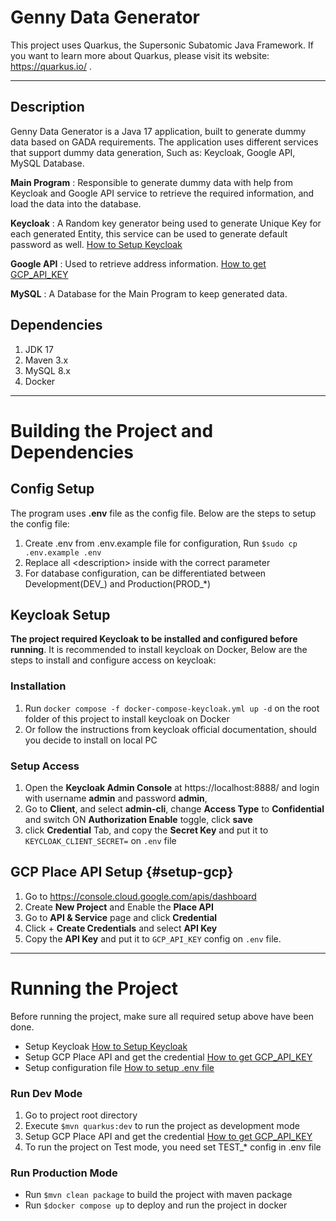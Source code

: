 # Genny Data Generator

This project uses Quarkus, the Supersonic Subatomic Java Framework.
If you want to learn more about Quarkus, please visit its website: https://quarkus.io/ .

---

## Description
Genny Data Generator is a Java 17 application, built to generate dummy data based on GADA requirements.
The application uses different services that support dummy data generation, Such as: Keycloak, Google API, MySQL Database.

**Main Program**
: Responsible to generate dummy data with help from Keycloak and Google API service to retrieve the required information, 
and load the data into the database.

**Keycloak**
: A Random key generator being used to generate Unique Key for each generated Entity, this service can be used to generate
default password as well. [How to Setup Keycloak ](#how-to-setup-keycloak)

**Google API**
: Used to retrieve address information. [How to get GCP_API_KEY](#how-to-get-gcp_api_key)

**MySQL**
: A Database for the Main Program to keep generated data.

## Dependencies
1. JDK 17
2. Maven 3.x
3. MySQL 8.x
4. Docker

---

# Building the Project and Dependencies

## Config Setup
The program uses **.env** file as the config file. Below are the steps to setup the config file:
1. Create .env from .env.example file for configuration,
Run ``$sudo cp .env.example .env``
1. Replace all \<description\> inside with the correct parameter
1. For database configuration, can be differentiated between Development(DEV_) and Production(PROD_*)

## Keycloak Setup
**The project required Keycloak to be installed and configured before running**. It is recommended to install keycloak on Docker, 
Below are the steps to install and configure access on keycloak:

### Installation
1. Run ```docker compose -f docker-compose-keycloak.yml up -d``` on the root folder of this project to install keycloak on Docker
1. Or follow the instructions from keycloak official documentation, should you decide to install on local PC

### Setup Access
1. Open the **Keycloak Admin Console** at https://localhost:8888/ and login with username **admin** and password **admin**,
1. Go to **Client**, and select **admin-cli**, change **Access Type** to **Confidential** and switch ON **Authorization Enable** toggle, click
  **save**
1. click **Credential** Tab, and copy the **Secret Key** and put it to ```KEYCLOAK_CLIENT_SECRET=``` on ```.env```
  file

## GCP Place API Setup {#setup-gcp}

1. Go to https://console.cloud.google.com/apis/dashboard
1. Create **New Project** and Enable the **Place API** 
1. Go to **API & Service** page and click **Credential** 
1. Click + **Create Credentials** and select **API Key**
1. Copy the **API Key** and put it to ```GCP_API_KEY``` config on ```.env``` file.

---

# Running the Project
Before running the project, make sure all required setup above have been done.
- Setup Keycloak [How to Setup Keycloak ](#keycloak-setup)
- Setup GCP Place API and get the credential [How to get GCP_API_KEY](#setup-gcp)
- Setup configuration file [How to setup .env file](#config-setup)

### Run Dev Mode
1. Go to project root directory
2. Execute ``$mvn quarkus:dev`` to run the project as development mode
3. Setup GCP Place API and get the credential [How to get GCP_API_KEY](#setup-gcp)
4. To run the project on Test mode, you need set TEST_* config in .env file

### Run Production Mode
- Run ``$mvn clean package`` to build the project with maven package
- Run ``$docker compose up`` to deploy and run the project in docker